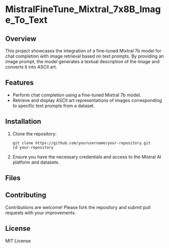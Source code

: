# MistralFineTune_Mixtral_7x8B_Image_To_Text

## Overview

This project showcases the integration of a fine-tuned Mixtral 7b model for chat completion with image retrieval based on text prompts. By providing an image prompt, the model generates a textual description of the image and converts it into ASCII art.

## Features

- Perform chat completion using a fine-tuned Mixtral 7b model.
- Retrieve and display ASCII art representations of images corresponding to specific text prompts from a dataset.

## Installation

1. Clone the repository:
   ```
   git clone https://github.com/yourusername/your-repository.git
   cd your-repository
   ```


2. Ensure you have the necessary credentials and access to the Mistral AI platform and datasets.

## Files



## Contributing

Contributions are welcome! Please fork the repository and submit pull requests with your improvements.

## License

MIT License

